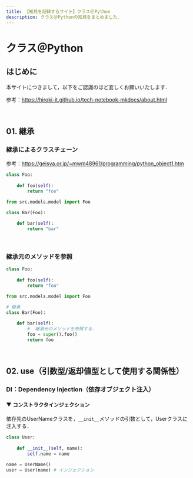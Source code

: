 ```yaml
---
title: 【知見を記録するサイト】クラス＠Python
description: クラス＠Pythonの知見をまとめました．
---
```


# クラス＠Python

## はじめに

本サイトにつきまして，以下をご認識のほど宜しくお願いいたします．

参考：https://hiroki-it.github.io/tech-notebook-mkdocs/about.html

<br>

## 01. 継承

### 継承によるクラスチェーン

参考：https://geisya.or.jp/~mwm48961/programming/python_object1.htm

```python
class Foo:
    
    def foo(self):
        return "foo"
```
```python
from src.models.model import Foo

class Bar(Foo):
    
    def bar(self):
        return "bar"
```

<br>

### 継承元のメソッドを参照

```python
class Foo:
    
    def foo(self):
        return "foo"
```

```python
from src.models.model import Foo

# 継承 
class Bar(Foo):
    
    def bar(self):
        #  継承元のメソッドを参照する．
        foo = super().foo()
        return foo 
```

<br>

## 02. use（引数型/返却値型として使用する関係性）

### DI：Dependency Injection（依存オブジェクト注入）

#### ▼ コンストラクタインジェクション

依存先のUserNameクラスを，`__init__`メソッドの引数として，Userクラスに注入する．

```python
class User:
    
    def __init__(self, name):
        self.name = name
```

```python
name = UserName()
user = User(name) # インジェクション
```

